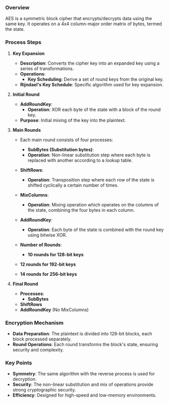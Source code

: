 ### Overview

AES is a symmetric block cipher that encrypts/decrypts data using the same key. It operates on a 4x4 column-major order matrix of bytes, termed the state.

### Process Steps

1. **Key Expansion**
    
    - **Description**: Converts the cipher key into an expanded key using a series of transformations.
    - **Operations**:
        - **Key Scheduling**: Derive a set of round keys from the original key.
	 - **Rijndael's Key Schedule**: Specific algorithm used for key expansion.
        
2. **Initial Round**
    
    - **AddRoundKey**:
        - **Operation**: XOR each byte of the state with a block of the round key.
	- **Purpose**: Initial mixing of the key into the plaintext.
        
3. **Main Rounds**
    
    - Each main round consists of four processes:
        - **SubBytes (Substitution bytes)**:
	  - **Operation**: Non-linear substitution step where each byte is replaced with another according to a lookup table.
	
	- **ShiftRows**:
	  - **Operation**: Transposition step where each row of the state is shifted cyclically a certain number of times.
	
	- **MixColumns**:
	  - **Operation**: Mixing operation which operates on the columns of the state, combining the four bytes in each column.

	- **AddRoundKey**:
	  - **Operation**: Each byte of the state is combined with the round key using bitwise XOR.
        
    - **Number of Rounds**:
        - **10 rounds for 128-bit keys**
	- **12 rounds for 192-bit keys**
	- **14 rounds for 256-bit keys**
        
4. **Final Round**
    
    - **Processes**:
        - **SubBytes**
	- **ShiftRows**
	- **AddRoundKey** (No MixColumns)

### Encryption Mechanism

- **Data Preparation**: The plaintext is divided into 128-bit blocks, each block processed separately.
- **Round Operations**: Each round transforms the block's state, ensuring security and complexity.

### Key Points

- **Symmetry**: The same algorithm with the reverse process is used for decryption.
- **Security**: The non-linear substitution and mix of operations provide strong cryptographic security.
- **Efficiency**: Designed for high-speed and low-memory environments.